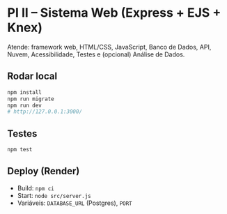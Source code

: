 # PI II – Sistema Web (Express + EJS + Knex)

Atende: framework web, HTML/CSS, JavaScript, Banco de Dados, API, Nuvem, Acessibilidade, Testes e (opcional) Análise de Dados.

## Rodar local
```bash
npm install
npm run migrate
npm run dev
# http://127.0.0.1:3000/
```

## Testes
```bash
npm test
```

## Deploy (Render)
- Build: `npm ci`
- Start: `node src/server.js`
- Variáveis: `DATABASE_URL` (Postgres), `PORT`
